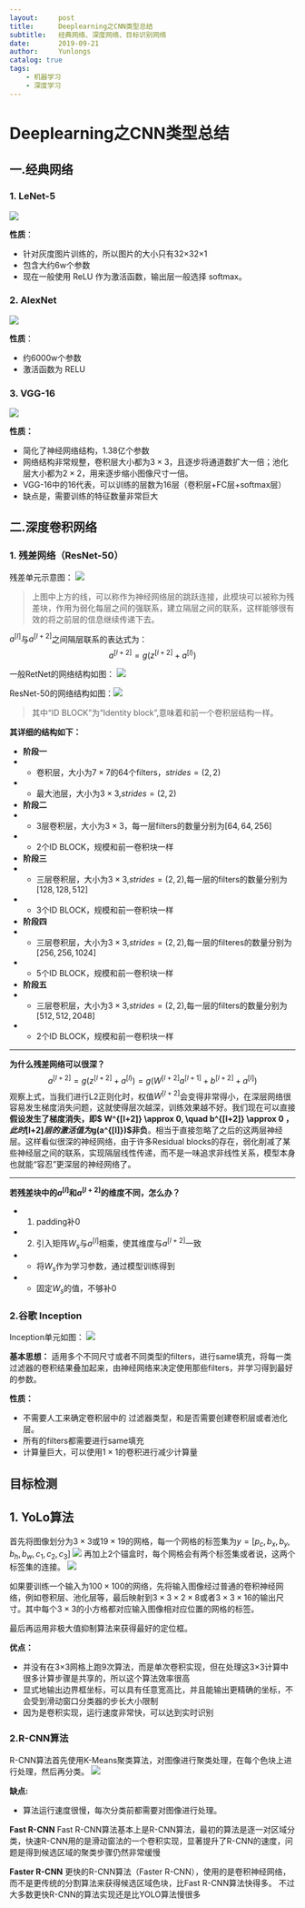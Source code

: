 ```yaml
---
layout:     post
title:      Deeplearning之CNN类型总结
subtitle:   经典网络、深度网络、目标识别网络
date:       2019-09-21
author:     Yunlongs
catalog: true
tags:
    - 机器学习
    - 深度学习
---
```


# Deeplearning之CNN类型总结

## 一.经典网络
### 1. LeNet-5
![](https://yunlongs-1253041399.cos.ap-chengdu.myqcloud.com/image/cs230/lecture-2/summary/1.png)

**性质**：
- 针对灰度图片训练的，所以图片的大小只有32×32×1
- 包含大约6w个参数
- 现在一般使用 ReLU 作为激活函数，输出层一般选择 softmax。

### 2. AlexNet
![](https://yunlongs-1253041399.cos.ap-chengdu.myqcloud.com/image/cs230/lecture-2/summary/2.png)

**性质**：
- 约6000w个参数
- 激活函数为 RELU

### 3. VGG-16
![](https://yunlongs-1253041399.cos.ap-chengdu.myqcloud.com/image/cs230/lecture-2/summary/3.png)

**性质：**
- 简化了神经网络结构，1.38亿个参数
- 网络结构非常规整，卷积层大小都为$3 \times 3$，且逐步将通道数扩大一倍；池化层大小都为$2 \times 2$，用来逐步缩小图像尺寸一倍。
- VGG-16中的16代表，可以训练的层数为16层（卷积层+FC层+softmax层）
- 缺点是，需要训练的特征数量非常巨大

## 二.深度卷积网络
### 1. 残差网络（ResNet-50）
残差单元示意图：
![](https://yunlongs-1253041399.cos.ap-chengdu.myqcloud.com/image/cs230/lecture-2/summary/4.png)

>上图中上方的线，可以称作为神经网络层的跳跃连接，此模块可以被称为残差块，作用为弱化每层之间的强联系，建立隔层之间的联系，这样能够很有效的将之前层的信息继续传递下去。

$a^{[l]}$与$a^{[l+2]}$之间隔层联系的表达式为：
$$
a^{[l+2]}=g\left(z^{[l+2]}+a^{[l)}\right)
$$

一般RetNet的网络结构如图：
![](https://yunlongs-1253041399.cos.ap-chengdu.myqcloud.com/image/cs230/lecture-2/summary/5.png)

ResNet-50的网络结构如图：![](https://yunlongs-1253041399.cos.ap-chengdu.myqcloud.com/image/cs230/lecture-2/summary/6.png)
>其中“ID BLOCK”为“Identity block”,意味着和前一个卷积层结构一样。

**其详细的结构如下：**
- **阶段一**
- - 卷积层，大小为$7 \times 7$的64个filters，$strides = (2,2)$
- - 最大池层，大小为$3 \times 3$,$strides = (2,2)$
- **阶段二**
- - 3层卷积层，大小为$3 \times 3$，每一层filters的数量分别为$[64,64,256]$
- - 2个ID BLOCK，规模和前一卷积块一样
- **阶段三**
- - 三层卷积层，大小为$3 \times3$,$strides=(2,2)$,每一层的filters的数量分别为$[128,128,512]$
- - 3个ID BLOCK，规模和前一卷积块一样
- **阶段四**
- - 三层卷积层，大小为$3 \times 3$,$strides=(2,2)$,每一层的filteres的数量分别为$[256,256,1024]$
- - 5个ID BLOCK，规模和前一卷积块一样
- **阶段五**
- - 三层卷积层，大小为$3 \times 3$,$strides = (2,2)$,每一层的filters的数量分别为$[512,512,2048]$
- - 2个ID BLOCK，规模和前一卷积块一样
----

**为什么残差网络可以很深？**
$$
a^{[l+2]}=g\left(z^{[l+2]}+a^{[l)}\right)=g\left(W^{[l+2]} a^{[l+1]}+b^{[l+2]}+a^{[l]}\right)
$$
观察上式，当我们进行L2正则化时，权值$W^{[l+2]}$会变得非常得小，在深层网络很容易发生梯度消失问题，这就使得层次越深，训练效果越不好。我们现在可以直接**假设发生了梯度消失，即$
W^{[l+2]} \approx 0, \quad b^{[l+2]} \approx 0 $，此时$[l+2]$层的激活值为$g(a^{[l]})$非负**。相当于直接忽略了之后的这两层神经层。这样看似很深的神经网络，由于许多Residual blocks的存在，弱化削减了某些神经层之间的联系，实现隔层线性传递，而不是一味追求非线性关系，模型本身也就能“容忍”更深层的神经网络了。

----

**若残差块中的$a^{[l]}$和$a^{[l+2]}$的维度不同，怎么办？**
- 1. padding补0
- 2. 引入矩阵$W_s$与$a^{[l]}$相乘，使其维度与$a^{[l+2]}$一致
- - 将$W_s$作为学习参数，通过模型训练得到
- - 固定$W_s$的值，不够补0

### 2.谷歌 Inception
Inception单元如图：
![](https://yunlongs-1253041399.cos.ap-chengdu.myqcloud.com/image/cs230/lecture-2/summary/7.png)

**基本思想：**
适用多个不同尺寸或者不同类型的filters，进行same填充，将每一类过滤器的卷积结果叠加起来，由神经网络来决定使用那些filters，并学习得到最好的参数。

**性质：**
- 不需要人工来确定卷积层中的 过滤器类型，和是否需要创建卷积层或者池化层。
- 所有的filters都需要进行same填充
- 计算量巨大，可以使用$1 \times 1$的卷积进行减少计算量

## 目标检测
## 1. YoLo算法
首先将图像划分为$3 \times 3$或$19 \times 19$的网格，每一个网格的标签集为$y = [p_c,b_x,b_y,b_h,b_w,c_1,c_2,c_3]$
![](https://yunlongs-1253041399.cos.ap-chengdu.myqcloud.com/image/cs230/lecture-2/summary/8.png)
再加上2个锚盒时，每个网格会有两个标签集或者说，这两个标签集的连接。
![](https://yunlongs-1253041399.cos.ap-chengdu.myqcloud.com/image/cs230/lecture-2/summary/9.png)

如果要训练一个输入为$100 \times 100$的网络，先将输入图像经过普通的卷积神经网络，例如卷积层、池化层等，最后映射到$3 \times 3 \times 2 \times 8$或者$3 \times 3 \times 16$的输出尺寸。其中每个$3 \times 3$的小方格都对应输入图像相对应位置的网格的标签。

最后再运用非极大值抑制算法来获得最好的定位框。

**优点：**
- 并没有在3×3网格上跑9次算法，而是单次卷积实现，但在处理这3×3计算中很多计算步骤是共享的，所以这个算法效率很高
- 显式地输出边界框坐标，可以具有任意宽高比，并且能输出更精确的坐标，不会受到滑动窗口分类器的步长大小限制
- 因为是卷积实现，运行速度非常快，可以达到实时识别


### 2.R-CNN算法
R-CNN算法首先使用K-Means聚类算法，对图像进行聚类处理，在每个色块上进行处理，然后再分类。
![](https://yunlongs-1253041399.cos.ap-chengdu.myqcloud.com/image/cs230/lecture-2/summary/10.png)

**缺点:**
- 算法运行速度很慢，每次分类前都需要对图像进行处理。

**Fast R-CNN**
Fast R-CNN算法基本上是R-CNN算法，最初的算法是逐一对区域分类，快速R-CNN用的是滑动窗法的一个卷积实现，显著提升了R-CNN的速度，问题是得到候选区域的聚类步骤仍然非常缓慢

**Faster R-CNN**
更快的R-CNN算法（Faster R-CNN），使用的是卷积神经网络，而不是更传统的分割算法来获得候选区域色块，比Fast R-CNN算法快得多。
不过大多数更快R-CNN的算法实现还是比YOLO算法慢很多






